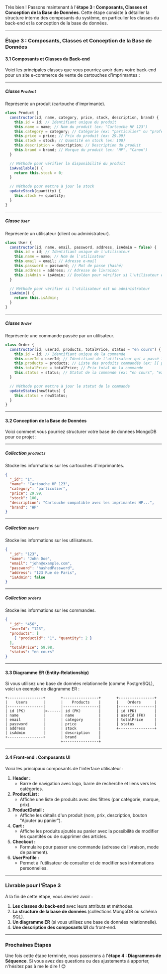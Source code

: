 Très bien ! Passons maintenant à l'**étape 3 : Composants, Classes et Conception de la Base de Données**. Cette étape consiste à détailler la structure interne des composants du système, en particulier les classes du back-end et la conception de la base de données.

---

### **Étape 3 : Composants, Classes et Conception de la Base de Données**

#### **3.1 Composants et Classes du Back-end**
Voici les principales classes que vous pourriez avoir dans votre back-end pour un site e-commerce de vente de cartouches d'imprimantes :

---

##### **Classe `Product`**
Représente un produit (cartouche d'imprimante).

```javascript
class Product {
  constructor(id, name, category, price, stock, description, brand) {
    this.id = id; // Identifiant unique du produit
    this.name = name; // Nom du produit (ex: "Cartouche HP 123")
    this.category = category; // Catégorie (ex: "particulier" ou "professionnel")
    this.price = price; // Prix du produit (ex: 29.99)
    this.stock = stock; // Quantité en stock (ex: 100)
    this.description = description; // Description du produit
    this.brand = brand; // Marque du produit (ex: "HP", "Canon")
  }

  // Méthode pour vérifier la disponibilité du produit
  isAvailable() {
    return this.stock > 0;
  }

  // Méthode pour mettre à jour le stock
  updateStock(quantity) {
    this.stock += quantity;
  }
}
```

---

##### **Classe `User`**
Représente un utilisateur (client ou administrateur).

```javascript
class User {
  constructor(id, name, email, password, address, isAdmin = false) {
    this.id = id; // Identifiant unique de l'utilisateur
    this.name = name; // Nom de l'utilisateur
    this.email = email; // Adresse e-mail
    this.password = password; // Mot de passe (hashé)
    this.address = address; // Adresse de livraison
    this.isAdmin = isAdmin; // Booléen pour vérifier si l'utilisateur est un administrateur
  }

  // Méthode pour vérifier si l'utilisateur est un administrateur
  isAdmin() {
    return this.isAdmin;
  }
}
```

---

##### **Classe `Order`**
Représente une commande passée par un utilisateur.

```javascript
class Order {
  constructor(id, userId, products, totalPrice, status = "en cours") {
    this.id = id; // Identifiant unique de la commande
    this.userId = userId; // Identifiant de l'utilisateur qui a passé la commande
    this.products = products; // Liste des produits commandés (ex: [{ productId: "1", quantity: 2 }])
    this.totalPrice = totalPrice; // Prix total de la commande
    this.status = status; // Statut de la commande (ex: "en cours", "expédiée", "livrée")
  }

  // Méthode pour mettre à jour le statut de la commande
  updateStatus(newStatus) {
    this.status = newStatus;
  }
}
```

---

#### **3.2 Conception de la Base de Données**
Voici comment vous pourriez structurer votre base de données MongoDB pour ce projet :

---

##### **Collection `products`**
Stocke les informations sur les cartouches d'imprimantes.

```json
{
  "_id": "1",
  "name": "Cartouche HP 123",
  "category": "particulier",
  "price": 29.99,
  "stock": 100,
  "description": "Cartouche compatible avec les imprimantes HP...",
  "brand": "HP"
}
```

---

##### **Collection `users`**
Stocke les informations sur les utilisateurs.

```json
{
  "_id": "123",
  "name": "John Doe",
  "email": "john@example.com",
  "password": "hashedPassword",
  "address": "123 Rue de Paris",
  "isAdmin": false
}
```

---

##### **Collection `orders`**
Stocke les informations sur les commandes.

```json
{
  "_id": "456",
  "userId": "123",
  "products": [
    { "productId": "1", "quantity": 2 }
  ],
  "totalPrice": 59.98,
  "status": "en cours"
}
```

---

#### **3.3 Diagramme ER (Entity-Relationship)**
Si vous utilisez une base de données relationnelle (comme PostgreSQL), voici un exemple de diagramme ER :

```
+----------------+       +----------------+       +----------------+
|    Users       |       |    Products    |       |    Orders      |
|----------------|       |----------------|       |----------------|
| id (PK)        |<------| id (PK)        |       | id (PK)        |
| name           |       | name           |       | userId (FK)    |
| email          |       | category       |       | totalPrice     |
| password       |       | price          |       | status         |
| address        |       | stock          |       +----------------+
| isAdmin        |       | description    |
+----------------+       | brand          |
                         +----------------+
```

---

#### **3.4 Front-end : Composants UI**
Voici les principaux composants de l'interface utilisateur :

1. **Header :**
   - Barre de navigation avec logo, barre de recherche et liens vers les catégories.
2. **ProductList :**
   - Affiche une liste de produits avec des filtres (par catégorie, marque, prix).
3. **ProductDetail :**
   - Affiche les détails d'un produit (nom, prix, description, bouton "Ajouter au panier").
4. **Cart :**
   - Affiche les produits ajoutés au panier avec la possibilité de modifier les quantités ou de supprimer des articles.
5. **Checkout :**
   - Formulaire pour passer une commande (adresse de livraison, mode de paiement).
6. **UserProfile :**
   - Permet à l'utilisateur de consulter et de modifier ses informations personnelles.

---

### **Livrable pour l'Étape 3**
À la fin de cette étape, vous devriez avoir :
1. **Les classes du back-end** avec leurs attributs et méthodes.
2. **La structure de la base de données** (collections MongoDB ou schéma SQL).
3. **Un diagramme ER** (si vous utilisez une base de données relationnelle).
4. **Une description des composants UI** du front-end.

---

### **Prochaines Étapes**
Une fois cette étape terminée, nous passerons à l'**étape 4 : Diagrammes de Séquence**. Si vous avez des questions ou des ajustements à apporter, n'hésitez pas à me le dire ! 😊